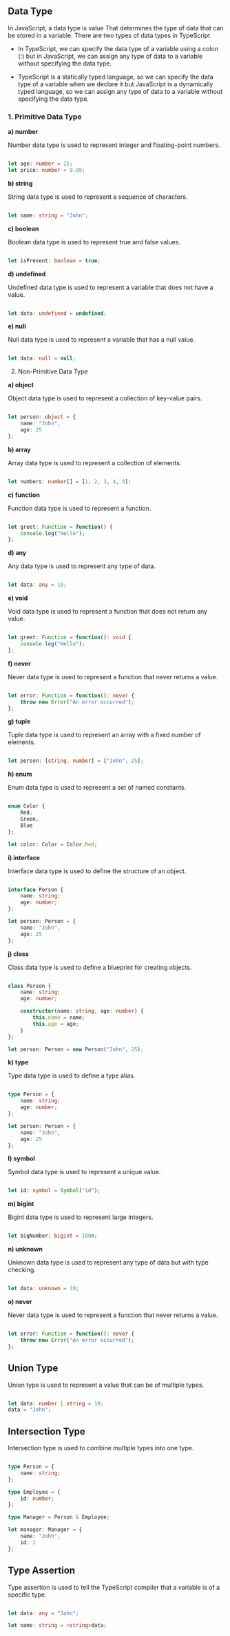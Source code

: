 ## Data Type


In JavaScript, a data type is value That determines the type of data that can be stored in a variable. There are two types of data types in TypeScript

- In TypeScript, we can specify the data type of a variable using a colon (:) but in JavaScript, we can assign any type of data to a variable without specifying the data type.

- TypeScript is a statically typed language, so we can specify the data type of a variable when we declare it but JavaScript is a dynamically typed language, so we can assign any type of data to a variable without specifying the data type.


### 1. Primitive Data Type

**a) number**

Number data type is used to represent integer and floating-point numbers.

```typescript

let age: number = 25;
let price: number = 9.99;

```

**b) string**

String data type is used to represent a sequence of characters.

```typescript

let name: string = "John";

```

**c) boolean**

Boolean data type is used to represent true and false values.

```typescript

let isPresent: boolean = true;

```

**d) undefined**

Undefined data type is used to represent a variable that does not have a value.

```typescript

let data: undefined = undefined;

```

**e) null**

Null data type is used to represent a variable that has a null value.

```typescript

let data: null = null;

```




2. Non-Primitive Data Type

**a) object**

Object data type is used to represent a collection of key-value pairs.

```typescript

let person: object = {
    name: "John",
    age: 25
};

```

**b) array**

Array data type is used to represent a collection of elements.

```typescript

let numbers: number[] = [1, 2, 3, 4, 5];

```

**c) function**

Function data type is used to represent a function.

```typescript

let greet: Function = function() {
    console.log("Hello");
};

```

**d) any**

Any data type is used to represent any type of data.

```typescript

let data: any = 10;

```

**e) void**

Void data type is used to represent a function that does not return any value.

```typescript

let greet: Function = function(): void {
    console.log("Hello");
};

```

**f) never**

Never data type is used to represent a function that never returns a value.

```typescript

let error: Function = function(): never {
    throw new Error("An error occurred");
};

```

**g) tuple**

Tuple data type is used to represent an array with a fixed number of elements.

```typescript

let person: [string, number] = ["John", 25];

```

**h) enum**

Enum data type is used to represent a set of named constants.

```typescript

enum Color {
    Red,
    Green,
    Blue
};

let color: Color = Color.Red;

```

**i) interface**

Interface data type is used to define the structure of an object.

```typescript

interface Person {
    name: string;
    age: number;
};

let person: Person = {
    name: "John",
    age: 25
};

```

**j) class**

Class data type is used to define a blueprint for creating objects.

```typescript

class Person {
    name: string;
    age: number;

    constructor(name: string, age: number) {
        this.name = name;
        this.age = age;
    }
};

let person: Person = new Person("John", 25);

```

**k) type**

Type data type is used to define a type alias.

```typescript

type Person = {
    name: string;
    age: number;
};

let person: Person = {
    name: "John",
    age: 25
};

```

**l) symbol**

Symbol data type is used to represent a unique value.

```typescript

let id: symbol = Symbol("id");

```

**m) bigint**

Bigint data type is used to represent large integers.

```typescript

let bigNumber: bigint = 100n;

```

**n) unknown**

Unknown data type is used to represent any type of data but with type checking.

```typescript

let data: unknown = 10;

```

**o) never**

Never data type is used to represent a function that never returns a value.

```typescript

let error: Function = function(): never {
    throw new Error("An error occurred");
};

```


## Union Type

Union type is used to represent a value that can be of multiple types.

```typescript

let data: number | string = 10;
data = "John";

```

## Intersection Type


Intersection type is used to combine multiple types into one type.

```typescript

type Person = {
    name: string;
};

type Employee = {
    id: number;
};

type Manager = Person & Employee;

let manager: Manager = {
    name: "John",
    id: 1
};

```

## Type Assertion

Type assertion is used to tell the TypeScript compiler that a variable is of a specific type.

```typescript

let data: any = "John";

let name: string = <string>data;

```

